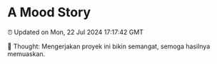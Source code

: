 # A Mood Story

⏰ Updated on Mon, 22 Jul 2024 17:17:42 GMT

💭 Thought: Mengerjakan proyek ini bikin semangat, semoga hasilnya memuaskan.

